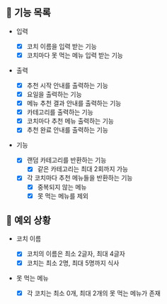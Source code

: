 ## 📄 기능 목록

- 입력

  - [x] 코치 이름을 입력 받는 기능
  - [x] 코치마다 못 먹는 메뉴 입력 받는 기능

- 출력

  - [x] 추천 시작 안내를 출력하는 기능
  - [x] 요일을 출력하는 기능
  - [x] 메뉴 추천 결과 안내를 출력하는 기능
  - [x] 카테고리를 출력하는 기능
  - [x] 코치마다 추천 메뉴 출력하는 기능
  - [x] 추천 완료 안내를 출력하는 기능

- 기능
  - [x] 랜덤 카테고리를 반환하는 기능
    - [x] 같은 카테고리는 최대 2회까지 가능
  - [x] 각 코치마다 추천 메뉴들을 반환하는 기능
    - [x] 중복되지 않는 메뉴
    - [x] 못 먹는 메뉴를 제외

## 🎯 예외 상황

- 코치 이름

  - [x] 코치의 이름은 최소 2글자, 최대 4글자
  - [x] 코치는 최소 2명, 최대 5명까지 식사

- 못 먹는 메뉴
  - [x] 각 코치는 최소 0개, 최대 2개의 못 먹는 메뉴가 존재
